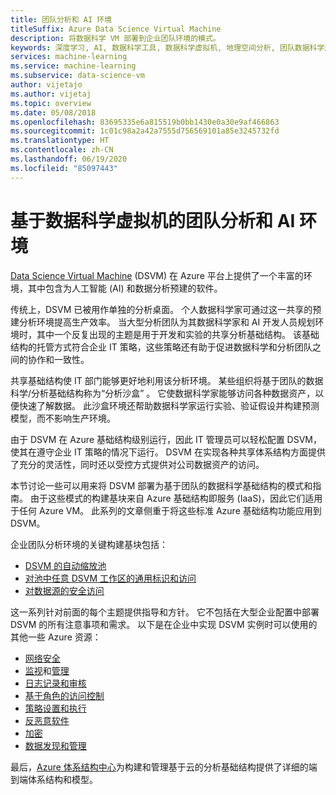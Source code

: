 ```yaml
---
title: 团队分析和 AI 环境
titleSuffix: Azure Data Science Virtual Machine
description: 将数据科学 VM 部署到企业团队环境的模式。
keywords: 深度学习, AI, 数据科学工具, 数据科学虚拟机, 地理空间分析, 团队数据科学过程
services: machine-learning
ms.service: machine-learning
ms.subservice: data-science-vm
author: vijetajo
ms.author: vijetaj
ms.topic: overview
ms.date: 05/08/2018
ms.openlocfilehash: 83695335e6a815519b0bb1430e0a30e9af466863
ms.sourcegitcommit: 1c01c98a2a42a7555d756569101a85e3245732fd
ms.translationtype: HT
ms.contentlocale: zh-CN
ms.lasthandoff: 06/19/2020
ms.locfileid: "85097443"
---
```

# <a name="data-science-virtual-machine-based-team-analytics-and-ai-environment"></a>基于数据科学虚拟机的团队分析和 AI 环境 
[Data Science Virtual Machine](overview.md) (DSVM) 在 Azure 平台上提供了一个丰富的环境，其中包含为人工智能 (AI) 和数据分析预建的软件。

传统上，DSVM 已被用作单独的分析桌面。 个人数据科学家可通过这一共享的预建分析环境提高生产效率。 当大型分析团队为其数据科学家和 AI 开发人员规划环境时，其中一个反复出现的主题是用于开发和实验的共享分析基础结构。 该基础结构的托管方式符合企业 IT 策略，这些策略还有助于促进数据科学和分析团队之间的协作和一致性。

共享基础结构使 IT 部门能够更好地利用该分析环境。 某些组织将基于团队的数据科学/分析基础结构称为“分析沙盒”  。 它使数据科学家能够访问各种数据资产，以便快速了解数据。 此沙盒环境还帮助数据科学家运行实验、验证假设并构建预测模型，而不影响生产环境。

由于 DSVM 在 Azure 基础结构级别运行，因此 IT 管理员可以轻松配置 DSVM，使其在遵守企业 IT 策略的情况下运行。 DSVM 在实现各种共享体系结构方面提供了充分的灵活性，同时还以受控方式提供对公司数据资产的访问。

本节讨论一些可以用来将 DSVM 部署为基于团队的数据科学基础结构的模式和指南。 由于这些模式的构建基块来自 Azure 基础结构即服务 (IaaS)，因此它们适用于任何 Azure VM。 此系列的文章侧重于将这些标准 Azure 基础结构功能应用到 DSVM。

企业团队分析环境的关键构建基块包括：

* [DSVM 的自动缩放池](dsvm-pools.md)
* [对池中任意 DSVM 工作区的通用标识和访问](dsvm-common-identity.md)
* [对数据源的安全访问](dsvm-secure-access-keys.md)


这一系列针对前面的每个主题提供指导和方针。 它不包括在大型企业配置中部署 DSVM 的所有注意事项和需求。 以下是在企业中实现 DSVM 实例时可以使用的其他一些 Azure 资源：

* [网络安全](/security/fundamentals/network-security)
* [监视](/virtual-machines/windows/monitor)和[管理](/virtual-machines/windows/maintenance-and-updates)
* [日志记录和审核](/security/fundamentals/log-audit)
* [基于角色的访问控制](/role-based-access-control/overview)
* [策略设置和执行](../../governance/policy/overview.md)
* [反恶意软件](/security/fundamentals/antimalware)
* [加密](/virtual-machines/windows/disk-encryption-overview)
* [数据发现和管理](https://docs.microsoft.com/azure/data-catalog/)

最后，[Azure 体系结构中心](https://docs.microsoft.com/azure/architecture/)为构建和管理基于云的分析基础结构提供了详细的端到端体系结构和模型。